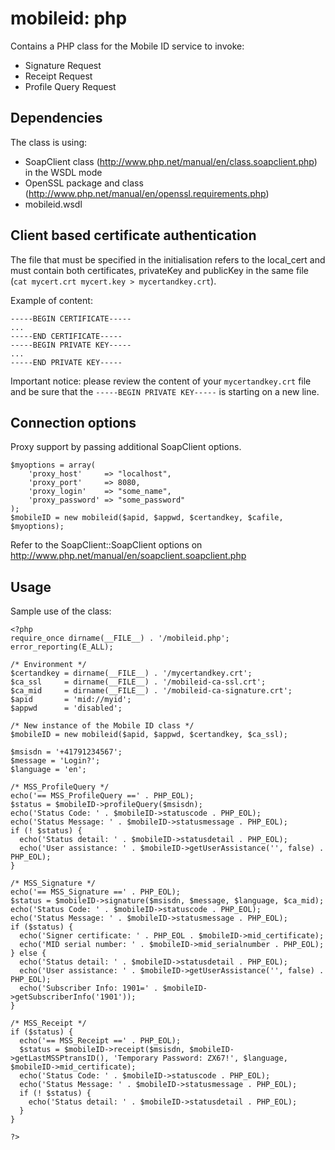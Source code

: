 mobileid: php
============

Contains a PHP class for the Mobile ID service to invoke:

* Signature Request
* Receipt Request
* Profile Query Request

## Dependencies

The class is using:

* SoapClient class (http://www.php.net/manual/en/class.soapclient.php) in the WSDL mode
* OpenSSL package and class (http://www.php.net/manual/en/openssl.requirements.php)
* mobileid.wsdl

## Client based certificate authentication

The file that must be specified in the initialisation refers to the local_cert and must contain both certificates, privateKey and publicKey in the same file (`cat mycert.crt mycert.key > mycertandkey.crt`).

Example of content:
````
-----BEGIN CERTIFICATE-----
...
-----END CERTIFICATE-----
-----BEGIN PRIVATE KEY-----
...
-----END PRIVATE KEY-----
````

Important notice: please review the content of your `mycertandkey.crt` file and be sure that the `-----BEGIN PRIVATE KEY-----` is starting on a new line.

## Connection options

Proxy support by passing additional SoapClient options.

````
$myoptions = array(
    'proxy_host'     => "localhost",
    'proxy_port'     => 8080,
    'proxy_login'    => "some_name",
    'proxy_password' => "some_password"
);
$mobileID = new mobileid($apid, $appwd, $certandkey, $cafile, $myoptions);
````

Refer to the SoapClient::SoapClient options on http://www.php.net/manual/en/soapclient.soapclient.php

## Usage

Sample use of the class:

````
<?php
require_once dirname(__FILE__) . '/mobileid.php';
error_reporting(E_ALL);

/* Environment */
$certandkey = dirname(__FILE__) . '/mycertandkey.crt';
$ca_ssl     = dirname(__FILE__) . '/mobileid-ca-ssl.crt';
$ca_mid     = dirname(__FILE__) . '/mobileid-ca-signature.crt';
$apid       = 'mid://myid';
$appwd      = 'disabled';

/* New instance of the Mobile ID class */
$mobileID = new mobileid($apid, $appwd, $certandkey, $ca_ssl);

$msisdn = '+41791234567';
$message = 'Login?';
$language = 'en';

/* MSS_ProfileQuery */ 
echo('== MSS_ProfileQuery ==' . PHP_EOL);
$status = $mobileID->profileQuery($msisdn);
echo('Status Code: ' . $mobileID->statuscode . PHP_EOL);
echo('Status Message: ' . $mobileID->statusmessage . PHP_EOL);
if (! $status) {
  echo('Status detail: ' . $mobileID->statusdetail . PHP_EOL);
  echo('User assistance: ' . $mobileID->getUserAssistance('', false) . PHP_EOL);
}

/* MSS_Signature */
echo('== MSS_Signature ==' . PHP_EOL);
$status = $mobileID->signature($msisdn, $message, $language, $ca_mid);
echo('Status Code: ' . $mobileID->statuscode . PHP_EOL);
echo('Status Message: ' . $mobileID->statusmessage . PHP_EOL);
if ($status) {
  echo('Signer certificate: ' . PHP_EOL . $mobileID->mid_certificate);
  echo('MID serial number: ' . $mobileID->mid_serialnumber . PHP_EOL);
} else {
  echo('Status detail: ' . $mobileID->statusdetail . PHP_EOL);
  echo('User assistance: ' . $mobileID->getUserAssistance('', false) . PHP_EOL);
  echo('Subscriber Info: 1901=' . $mobileID->getSubscriberInfo('1901'));
}

/* MSS_Receipt */ 
if ($status) {
  echo('== MSS_Receipt ==' . PHP_EOL);
  $status = $mobileID->receipt($msisdn, $mobileID->getLastMSSPtransID(), 'Temporary Password: ZX67!', $language, $mobileID->mid_certificate);
  echo('Status Code: ' . $mobileID->statuscode . PHP_EOL);
  echo('Status Message: ' . $mobileID->statusmessage . PHP_EOL);
  if (! $status) {
    echo('Status detail: ' . $mobileID->statusdetail . PHP_EOL);
  }
}

?>
````
